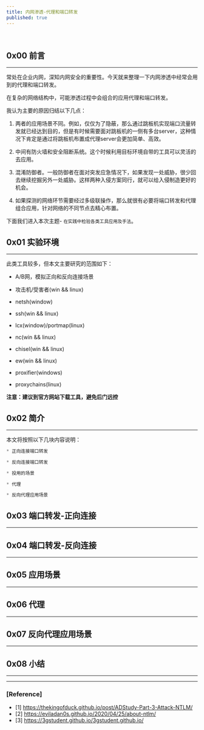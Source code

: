 ```yaml
---
title: 内网渗透-代理和端口转发
published: true
--- 
```

&nbsp;

## 0x00 前言
----
常处在企业内网，深知内网安全的重要性。今天就来整理一下内网渗透中经常会用到的代理和端口转发。  

在复杂的网络结构中，可能渗透过程中会组合的应用代理和端口转发。  

我认为主要的原因归结以下几点：  

1. 两者的应用场景不同。例如，仅仅为了隐蔽，那么通过跳板机实现端口流量转发就已经达到目的，但是有时候需要面对跳板机的一侧有多台server，这种情况下肯定是通过将跳板机布置成代理server会更加简单、高效。  

2. 中间有防火墙和安全阻断系统。这个时候利用目标环境自带的工具可以灵活的去应用。  

3. 混淆防御者。一般防御者在面对突发应急情况下，如果发现一处威胁，很少回去继续挖掘另外一处威胁。这样两种入侵方案同行，就可以给入侵制造更好的机会。  

4. 如果探测的网络环节需要经过多级联操作，那么就很有必要将端口转发和代理组合应用，针对网络的不同节点去精心布置。  

下面我们进入本次主题- ``在实践中检验各类工具应用及手法``。  

## 0x01 实验环境
----
此类工具较多，但本文主要研究的范围如下：  

* A/B网，模拟正向和反向连接场景  

*  攻击机/受害者(win && linux)  

* netsh(window)  

* ssh(win && linux)  

* lcx(window)/portmap(linux)  

* nc(win && linux)  

* chisel(win && linux)  

* ew(win && linux)  

* proxifier(windows)  

* proxychains(linux)  

**注意：建议到官方网站下载工具，避免后门远控**  

## 0x02 简介
----
本文将按照以下几块内容说明：    

```js
* 正向连接端口转发  

* 反向连接端口转发  

* 投用的场景  

* 代理 

* 反向代理应用场景  
```


## 0x03 端口转发-正向连接
----



## 0x04 端口转发-反向连接
----


## 0x05 应用场景
----



## 0x06 代理
----

 

## 0x07 反向代理应用场景
----


## 0x08 小结
----


----
### [Reference]
* [1] https://thekingofduck.github.io/post/ADStudy-Part-3-Attack-NTLM/   
* [2] https://eviladan0s.github.io/2020/04/25/about-ntlm/  
* [3] https://3gstudent.github.io/3gstudent.github.io/  
